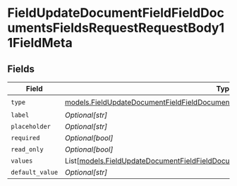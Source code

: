 # FieldUpdateDocumentFieldFieldDocumentsFieldsRequestRequestBody11FieldMeta


## Fields

| Field                                                                                                                                                                              | Type                                                                                                                                                                               | Required                                                                                                                                                                           | Description                                                                                                                                                                        |
| ---------------------------------------------------------------------------------------------------------------------------------------------------------------------------------- | ---------------------------------------------------------------------------------------------------------------------------------------------------------------------------------- | ---------------------------------------------------------------------------------------------------------------------------------------------------------------------------------- | ---------------------------------------------------------------------------------------------------------------------------------------------------------------------------------- |
| `type`                                                                                                                                                                             | [models.FieldUpdateDocumentFieldFieldDocumentsFieldsRequestRequestBody11FieldMetaType](../models/fieldupdatedocumentfieldfielddocumentsfieldsrequestrequestbody11fieldmetatype.md) | :heavy_check_mark:                                                                                                                                                                 | N/A                                                                                                                                                                                |
| `label`                                                                                                                                                                            | *Optional[str]*                                                                                                                                                                    | :heavy_minus_sign:                                                                                                                                                                 | N/A                                                                                                                                                                                |
| `placeholder`                                                                                                                                                                      | *Optional[str]*                                                                                                                                                                    | :heavy_minus_sign:                                                                                                                                                                 | N/A                                                                                                                                                                                |
| `required`                                                                                                                                                                         | *Optional[bool]*                                                                                                                                                                   | :heavy_minus_sign:                                                                                                                                                                 | N/A                                                                                                                                                                                |
| `read_only`                                                                                                                                                                        | *Optional[bool]*                                                                                                                                                                   | :heavy_minus_sign:                                                                                                                                                                 | N/A                                                                                                                                                                                |
| `values`                                                                                                                                                                           | List[[models.FieldUpdateDocumentFieldFieldDocumentsFieldsRequestValues](../models/fieldupdatedocumentfieldfielddocumentsfieldsrequestvalues.md)]                                   | :heavy_minus_sign:                                                                                                                                                                 | N/A                                                                                                                                                                                |
| `default_value`                                                                                                                                                                    | *Optional[str]*                                                                                                                                                                    | :heavy_minus_sign:                                                                                                                                                                 | N/A                                                                                                                                                                                |
